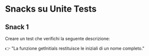 # Snacks su Unite Tests

## Snack 1
Creare un test che verifichi la seguente descrizione:

👉 "La funzione getInitials restituisce le iniziali di un nome completo."